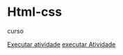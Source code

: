 # Html-css
 curso

<a href="https://mariarita161107.github.io/Html-css/exercicio/exe001">Executar atividade</a>
<a href="https://mariarita161107.github.io/Html-css/exercicio/exe002">executar Atividade</a>